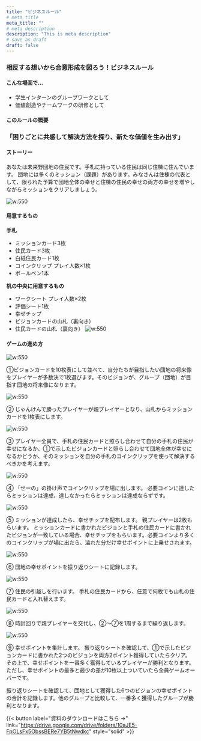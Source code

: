 ```yaml
---
title: "ビジネスルール"
# meta title
meta_title: ""
# meta description
description: "This is meta description"
# save as draft
draft: false
---
```

###  <div class="text-purple-500" >相反する想いから合意形成を図ろう！ビジネスルール<div/>

#### こんな場面で…
- 学生インターンのグループワークとして
- 価値創造やチームワークの研修として

#### このルールの概要
### 「困りごとに共感して解決方法を探り、新たな価値を生み出す」

#### ストーリー
あなたは未来野団地の住民です。手札に持っている住民は同じ住棟に住んでいます。
団地には多くのミッション（課題）があります。みなさんは住棟の代表として、限られた予算で団地全体の幸せと住棟の住民の幸せの両方の幸せを増やしながらミッションをクリアしましょう。

![w:550](./images/noimage.png)  

#### 用意するもの
**手札**
- ミッションカード3枚
- 住民カード3枚
- 白紙住民カード1枚
- コインクリップ プレイ人数×1枚
- ボールペン1本

**机の中央に用意するもの**
- ワークシート プレイ人数×2枚
- 評価シート1枚
- 幸せチップ
- ビジョンカードの山札（裏向き）
- 住民カードの山札（裏向き）
![w:550](./images/noimage.png)  

#### ゲームの進め方
![w:550](./images/noimage.png)  

①ビジョンカードを10枚表にして並べて、自分たちが目指したい団地の将来像をプレイヤーが多数決で1枚選びます。そのビジョンが、グループ（団地）が目指す団地の将来像になります。

![w:550](./images/noimage.png)  

②
じゃんけんで勝ったプレイヤーが親プレイヤーとなり、山札からミッションカードを1枚表にします。
 
![w:550](./images/noimage.png)  

③
プレイヤー全員で、手札の住民カードと照らし合わせて自分の手札の住民が幸せになるか、①で示したビジョンカードと照らし合わせて団地全体が幸せになるかどうか、そのミッションを自分の手札のコインクリップを使って解決するべきかを考えます。

![w:550](./images/noimage.png)  

④
「せーの」の掛け声でコインクリップを場に出します。
必要コインに達したらミッションは達成、達しなかったらミッションは達成ならずです。

![w:550](./images/noimage.png)  

⑤
ミッションが達成したら、幸せチップを配布します。
親プレイヤーは2枚もらいます。
ミッションカードに書かれたビジョンと手札の住民カードに書かれたビジョンが一致している場合、幸せチップをもらいます。必要コインより多くのコインクリップが場に出たら、溢れた分だけ幸せポイントに上乗せされます。

![w:550](./images/noimage.png)  

⑥
団地の幸せポイントを振り返りシートに記録します。

![w:550](./images/noimage.png)  
 
⑦
住民の引越しを行います。
手札の住民カードから、任意で何枚でも山札の住民カードと入れ替えます。

![w:550](./images/noimage.png)  

⑧
時計回りで親プレイヤーを交代し、②〜⑦を1周するまで繰り返します。

![w:550](./images/noimage.png)  

⑨
幸せポイントを集計します。
振り返りシートを確認して、①で示したビジョンカードに書かれた2つのビジョンを両方2ポイント獲得していたらクリア。
その上で、幸せポイントを一番多く獲得しているプレイヤーが勝利となります。
ただし、幸せポイントの最多と最少の差が10枚以上ついていたら全員ゲームオーバーです。
 
振り返りシートを確認して、団地として獲得した6つのビジョンの幸せポイントの合計を記録します。他のグループと比較して、一番多く獲得したグループが勝利となります。

{{< button label="資料のダウンロードはこちら →" link="https://drive.google.com/drive/folders/10aJE5-FpOLsFx5ObssBERe7YB5tNwdkc" style="solid" >}}